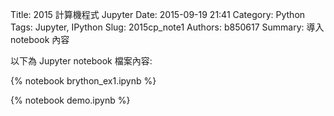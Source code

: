 Title: 2015 計算機程式 Jupyter
Date: 2015-09-19 21:41
Category: Python
Tags: Jupyter, IPython
Slug: 2015cp_note1
Authors: b850617
Summary: 導入 notebook 內容

以下為 Jupyter notebook 檔案內容:

{% notebook brython_ex1.ipynb %}

{% notebook demo.ipynb %}